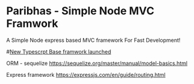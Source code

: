 # Paribhas - Simple Node MVC Framwork
A Simple Node express based MVC framework For Fast Development!

#[New Typescrpt Base framwork launched](https://github.com/hardikhari96/Paribhas-ts)

ORM - sequelize
https://sequelize.org/master/manual/model-basics.html

Express framework
https://expressjs.com/en/guide/routing.html